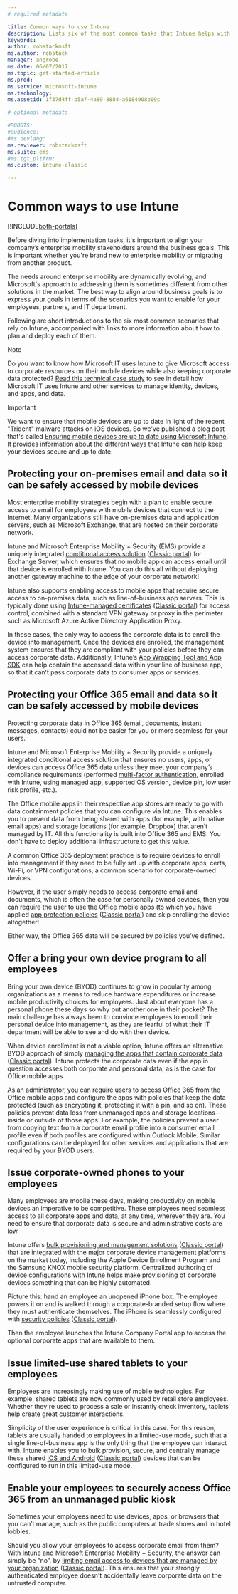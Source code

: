 ```yaml
---
# required metadata

title: Common ways to use Intune
description: Lists six of the most common tasks that Intune helps with
keywords:
author: robstackmsft
ms.author: robstack
manager: angrobe
ms.date: 06/07/2017
ms.topic: get-started-article
ms.prod:
ms.service: microsoft-intune
ms.technology:
ms.assetid: 1f37d4ff-b5a7-4a89-8884-a6184908b09c

# optional metadata

#ROBOTS:
#audience:
#ms.devlang:
ms.reviewer: robstackmsft
ms.suite: ems
#ms.tgt_pltfrm:
ms.custom: intune-classic

---
```


# Common ways to use Intune

[!INCLUDE[both-portals](./includes/note-for-both-portals.md)]

Before diving into implementation tasks, it's important to align your company’s enterprise mobility stakeholders around the business goals.  This is important whether you're brand new to enterprise mobility or migrating from another product.  

The needs around enterprise mobility are dynamically evolving, and Microsoft's approach to addressing them is sometimes different from other solutions in the market. The best way to align around business goals is to express your goals in terms of the scenarios you want to enable for your employees, partners, and IT department.  

Following are short introductions to the six most common scenarios that rely on Intune, accompanied with links to more information about how to plan and deploy each of them.

>[!NOTE]
>Do you want to know how Microsoft IT uses Intune to give Microsoft access to corporate resources on their mobile devices while also keeping corporate data protected? [Read this technical case study](https://www.microsoft.com/itshowcase/Article/Content/588) to see in detail how Microsoft IT uses Intune and other services to manage identity, devices, and apps, and data.  

>[!IMPORTANT]
>We want to ensure that mobile devices are up to date
>In light of the recent "Trident" malware attacks on iOS devices. So we've published a blog post that's called [Ensuring mobile devices are up to date using Microsoft Intune](https://blogs.technet.microsoft.com/enterprisemobility/2016/08/26/ensuring-mobile-devices-are-up-to-date-using-microsoft-intune/). It provides information about the different ways that Intune can help keep your devices secure and up to date.

## Protecting your on-premises email and data so it can be safely accessed by mobile devices
Most enterprise mobility strategies begin with a plan to enable secure access to email for employees with mobile devices that connect to the Internet. Many organizations still have on-premises data and application servers, such as Microsoft Exchange, that are hosted on their corporate network.


Intune and Microsoft Enterprise Mobility + Security  (EMS) provide a uniquely integrated [conditional access solution](conditional-access.md) ([Classic portal](/intune-classic/deploy-use/restrict-access-to-email-and-o365-services-with-microsoft-intune)) for Exchange Server, which ensures that no mobile app can access email until that device is enrolled with Intune. You can do this all without deploying another gateway machine to the edge of your corporate network!

Intune also supports enabling access to mobile apps that require secure access to on-premises data, such as line-of-business app servers. This is typically done using [Intune-managed certificates](certificates-configure.md) ([Classic portal](/intune-classic/deploy-use/secure-resource-access-with-certificate-profiles)) for access control, combined with a standard VPN gateway or proxy in the perimeter such as Microsoft Azure Active Directory Application Proxy.  

In these cases, the only way to access the corporate data is to enroll the device into management. Once the devices are enrolled, the management system ensures that they are compliant with your policies before they can access corporate data. Additionally, Intune’s [App Wrapping Tool and App SDK](apps-prepare-mobile-application-management.md) can help contain the accessed data within your line of business app, so that it can’t pass corporate data to consumer apps or services.

<!-- Learn more about how to plan and deploy Intune to help secure on-premises email and data. -->


## Protecting your Office 365 email and data so it can be safely accessed by mobile devices
Protecting corporate data in Office 365 (email, documents, instant messages, contacts) could not be easier for you or more seamless for your users.


Intune and Microsoft Enterprise Mobility + Security provide a uniquely integrated conditional access solution that ensures no users, apps, or devices can access Office 365 data unless they meet your company’s compliance requirements (performed [multi-factor authentication](/intune-classic/deploy-use/multi-factor-authentication-azure-active-directory), enrolled with Intune, using managed app, supported OS version, device pin, low user risk profile, etc.).


The Office mobile apps in their respective app stores are ready to go with data containment policies that you can configure via Intune. This enables you to prevent data from being shared with apps (for example, with native email apps) and storage locations (for example, Dropbox) that aren’t managed by IT. All this functionality is built into Office 365 and EMS. You don't have to deploy additional infrastructure to get this value.

A common Office 365 deployment practice is to require devices to enroll into management if they need to be fully set up with corporate apps, certs, Wi-Fi, or VPN configurations, a common scenario for corporate-owned devices.  


However, if the user simply needs to access corporate email and documents, which is often the case for personally owned devices, then you can require the user to use the Office mobile apps (to which you have applied [app protection policies](app-protection-policies.md) ([Classic portal](/intune-classic/deploy-use/protect-apps-and-data-with-microsoft-intune)) and skip enrolling the device altogether!  



Either way, the Office 365 data will be secured by policies you’ve defined.

<!-- Learn more about how to plan and deploy Intune to help secure Office 365 email and data. -->


## Offer a bring your own device program to all employees
Bring your own device (BYOD) continues to grow in popularity among organizations as a means to reduce hardware expenditures or increase mobile productivity choices for employees. Just about everyone has a personal phone these days so why put another one in their pocket? The main challenge has always been to convince employees to enroll their personal device into management, as they are fearful of what their IT department will be able to see and do with their device.  

When device enrollment is not a viable option, Intune offers an alternative BYOD approach of simply [managing the apps that contain corporate data](app-protection-policies.md) ([Classic portal](/intune-classic/deploy-use/protect-apps-and-data-with-microsoft-intune)). Intune protects the corporate data even if the app in question accesses both corporate and personal data, as is the case for Office mobile apps.  

As an administrator, you can require users to access Office 365 from the Office mobile apps and configure the apps with policies that keep the data protected (such as encrypting it, protecting it with a pin, and so on). These policies prevent data loss from unmanaged apps and storage locations--inside or outside of those apps. For example, the policies prevent a user from copying text from a corporate email profile into a consumer email profile even if both profiles are configured within Outlook Mobile. Similar configurations can be deployed for other services and applications that are required by your BYOD users.

<!-- Learn more about how to plan and deploy Intune to support BYOD.-->

## Issue corporate-owned phones to your employees
Many employees are mobile these days, making productivity on mobile devices an imperative to be competitive. These employees need seamless access to all corporate apps and data, at any time, wherever they are. You need to ensure that corporate data is secure and administrative costs are low.  

Intune offers [bulk provisioning and management solutions](device-enrollment.md) ([Classic portal](/intune-classic/deploy-use/manage-corporate-owned-devices)) that are integrated with the major corporate device management platforms on the market today, including the Apple Device Enrollment Program and the Samsung KNOX mobile security platform. Centralized authoring of device configurations with Intune helps make provisioning of corporate devices something that can be highly automated.  

Picture this: hand an employee an unopened iPhone box. The employee powers it on and is walked through a corporate-branded setup flow where they must authenticate themselves. The iPhone is seamlessly configured with [security policies](device-profiles.md) ([Classic portal](/intune-classic/deploy-use/manage-settings-and-features-on-your-devices-with-microsoft-intune-policies)).

Then the employee launches the Intune Company Portal app to access the optional corporate apps that are available to them.

<!-- Learn more about how to plan and deploy Intune to support corporate owned devices. -->

## Issue limited-use shared tablets to your employees
Employees are increasingly making use of mobile technologies. For example, shared tablets are now commonly used by retail store employees.  Whether they're used to process a sale or instantly check inventory, tablets help create great customer interactions.

Simplicity of the user experience is critical in this case. For this reason, tablets are usually handed to employees in a limited-use mode, such that a single line-of-business app is the only thing that the employee can interact with. Intune enables you to bulk provision, secure, and centrally manage these shared [iOS and Android](device-profiles.md) ([Classic portal](/intune-classic/deploy-use/manage-settings-and-features-on-your-devices-with-microsoft-intune-policies)) devices that can be configured to run in this limited-use mode.

<!-- Learn more about how to plan and deploy Intune to support shared tablets. -->

## Enable your employees to securely access Office 365 from an unmanaged public kiosk
Sometimes your employees need to use devices, apps, or browsers that you can’t manage, such as the public computers at trade shows and in hotel lobbies.

Should you allow your employees to access corporate email from them? With Intune and Microsoft Enterprise Mobility + Security, the answer can simply be “no”, by [limiting email access to devices that are managed by your organization](conditional-access.md) ([Classic portal](/intune-classic/deploy-use/restrict-access-to-email-and-o365-services-with-microsoft-intune)). This ensures that your strongly authenticated employee doesn't accidentally leave corporate data on the untrusted computer.
